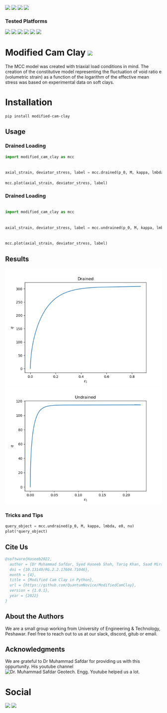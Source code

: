 
![](https://img.shields.io/github/issues/QuantumNovice/ModifiedCamClay) ![](https://img.shields.io/github/stars/QuantumNovice/ModifiedCamClay) ![](https://img.shields.io/github/license/QuantumNovice/ModifiedCamClay) ![](https://img.shields.io/badge/Maintained%3F-yes-green.svg) 

### Tested Platforms

![](https://img.shields.io/badge/Ubuntu-E95420?style=for-the-badge&logo=ubuntu&logoColor=white) ![](https://img.shields.io/badge/Linux_Mint-87CF3E?style=for-the-badge&logo=linux-mint&logoColor=white) ![](https://img.shields.io/badge/Alpine_Linux-0D597F?style=for-the-badge&logo=alpine-linux&logoColor=white) ![](https://img.shields.io/badge/Arch_Linux-1793D1?style=for-the-badge&logo=arch-linux&logoColor=white) ![](https://img.shields.io/badge/Windows_XP-003399?style=for-the-badge&logo=windows-xp&logoColor=white) ![](https://img.shields.io/badge/Windows-0078D6?style=for-the-badge&logo=windows&logoColor=white) 

# Modified Cam Clay ![](http://ForTheBadge.com/images/badges/made-with-python.svg)
The MCC model was created with triaxial load conditions in mind. The creation of the constitutive model representing the fluctuation of void ratio e (volumetric strain) as a function of the logarithm of the effective mean stress was based on experimental data on soft clays. 

# Installation

```bash
pip install modified-cam-clay
```
## Usage

### Drained Loading
```python
import modified_cam_clay as mcc


axial_strain, deviator_stress, label = mcc.drained(p_0, M, kappa, lmbda, e0)

mcc.plot(axial_strain, deviator_stress, label)
```


### Drained Loading
```python

import modified_cam_clay as mcc


axial_strain, deviator_stress, label = mcc.undrained(p_0, M, kappa, lmbda, e0, nu)


mcc.plot(axial_strain, deviator_stress, label)
```


## Results

![Drained](presentation/drained.png)
![Undrained](presentation/undrained.png)


### Tricks and Tips
```python
query_object = mcc.undrained(p_0, M, kappa, lmbda, e0, nu)
plot(*query_object)
```

## Cite Us

```bibtex
@software{Haseeb2022,
  author = {Dr Muhammad Safdar, Syed Haseeb Shah, Tariq Khan, Saad MirajUddin and Abd Ullah},
  doi = {10.13140/RG.2.2.17604.71046},
  month = {4},
  title = {Modified Cam Clay in Python},
  url = {https://github.com/QuantumNovice/ModifiedCamClay},
  version = {1.0.1},
  year = {2022}
}
```
## About the Authors

We are a small group working from University of Engineering & Technology, Peshawar. Feel free to reach out to us at our slack, discord, gitub or email.

## Acknowledgments
We are grateful to Dr Muhammad Safdar for providing us with this oppurtunity. His youtube channel
![ Dr. Muhammad Safdar Geotech. Engg. Youtube](https://www.youtube.com/channel/UC4UrfT1hfgRcIU04SAeEnsg) helped us a lot.

# Social
![](https://img.shields.io/badge/Slack-4A154B?style=for-the-badge&logo=slack&logoColor=white) ![](https://img.shields.io/badge/Discord-7289DA?style=for-the-badge&logo=discord&logoColor=white)
